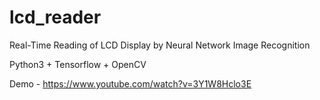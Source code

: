 # lcd_reader
Real-Time Reading of LCD Display by Neural Network Image Recognition

Python3 + Tensorflow + OpenCV

Demo - https://www.youtube.com/watch?v=3Y1W8Hclo3E
